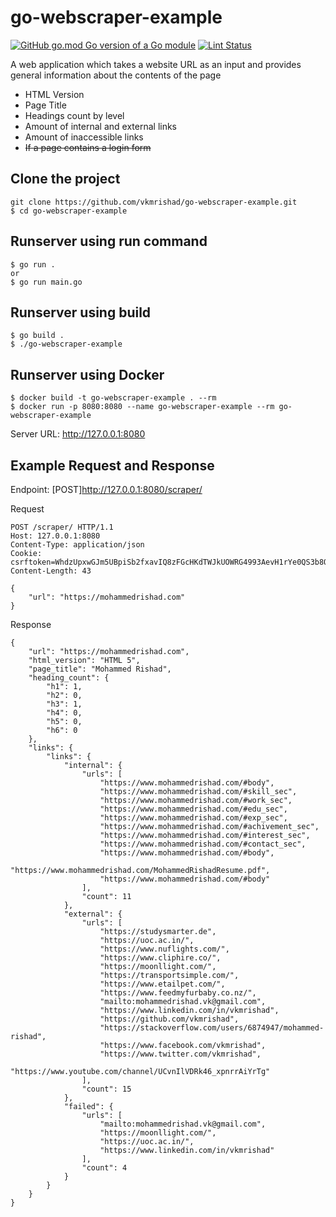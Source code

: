 # go-webscraper-example

[![GitHub go.mod Go version of a Go module](https://img.shields.io/github/go-mod/go-version/vkmrishad/go-webscraper-example.svg)](https://github.com/vkmrishad/go-webscraper-example)
[![Lint Status](https://github.com/vkmrishad/go-webscraper-example/workflows/test/badge.svg)](https://github.com/vkmrishad/go-webscraper-example/actions)

A web application which takes a website URL as an input and provides general information
about the contents of the page
- HTML Version
- Page Title
- Headings count by level
- Amount of internal and external links
- Amount of inaccessible links
- ~~If a page contains a login form~~

## Clone the project

```
git clone https://github.com/vkmrishad/go-webscraper-example.git
$ cd go-webscraper-example
```

## Runserver using run command
```
$ go run .
or 
$ go run main.go
```

## Runserver using build

```
$ go build .
$ ./go-webscraper-example
```

## Runserver using Docker

```
$ docker build -t go-webscraper-example . --rm
$ docker run -p 8080:8080 --name go-webscraper-example --rm go-webscraper-example
```

Server URL: http://127.0.0.1:8080

## Example Request and Response

Endpoint: [POST]http://127.0.0.1:8080/scraper/

Request
```
POST /scraper/ HTTP/1.1
Host: 127.0.0.1:8080
Content-Type: application/json
Cookie: csrftoken=WhdzUpxwGJm5UBpiSb2fxavIQ8zFGcHKdTWJkUOWRG4993AevH1rYe0QS3b8QYzr
Content-Length: 43

{
    "url": "https://mohammedrishad.com"
}
```

Response
```
{
    "url": "https://mohammedrishad.com",
    "html_version": "HTML 5",
    "page_title": "Mohammed Rishad",
    "heading_count": {
        "h1": 1,
        "h2": 0,
        "h3": 1,
        "h4": 0,
        "h5": 0,
        "h6": 0
    },
    "links": {
        "links": {
            "internal": {
                "urls": [
                    "https://www.mohammedrishad.com/#body",
                    "https://www.mohammedrishad.com/#skill_sec",
                    "https://www.mohammedrishad.com/#work_sec",
                    "https://www.mohammedrishad.com/#edu_sec",
                    "https://www.mohammedrishad.com/#exp_sec",
                    "https://www.mohammedrishad.com/#achivement_sec",
                    "https://www.mohammedrishad.com/#interest_sec",
                    "https://www.mohammedrishad.com/#contact_sec",
                    "https://www.mohammedrishad.com/#body",
                    "https://www.mohammedrishad.com/MohammedRishadResume.pdf",
                    "https://www.mohammedrishad.com/#body"
                ],
                "count": 11
            },
            "external": {
                "urls": [
                    "https://studysmarter.de",
                    "https://uoc.ac.in/",
                    "https://www.nuflights.com/",
                    "https://www.cliphire.co/",
                    "https://moonllight.com/",
                    "https://transportsimple.com/",
                    "https://www.etailpet.com/",
                    "https://www.feedmyfurbaby.co.nz/",
                    "mailto:mohammedrishad.vk@gmail.com",
                    "https://www.linkedin.com/in/vkmrishad",
                    "https://github.com/vkmrishad",
                    "https://stackoverflow.com/users/6874947/mohammed-rishad",
                    "https://www.facebook.com/vkmrishad",
                    "https://www.twitter.com/vkmrishad",
                    "https://www.youtube.com/channel/UCvnIlVDRk46_xpnrrAiYrTg"
                ],
                "count": 15
            },
            "failed": {
                "urls": [
                    "mailto:mohammedrishad.vk@gmail.com",
                    "https://moonllight.com/",
                    "https://uoc.ac.in/",
                    "https://www.linkedin.com/in/vkmrishad"
                ],
                "count": 4
            }
        }
    }
}
```
